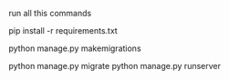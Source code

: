 run all this commands

pip install -r requirements.txt

python manage.py makemigrations

python manage.py migrate
python manage.py runserver
